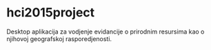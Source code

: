 # hci2015project

Desktop aplikacija za vodjenje evidancije o prirodnim resursima kao o njihovoj geografskoj rasporedjenosti.
